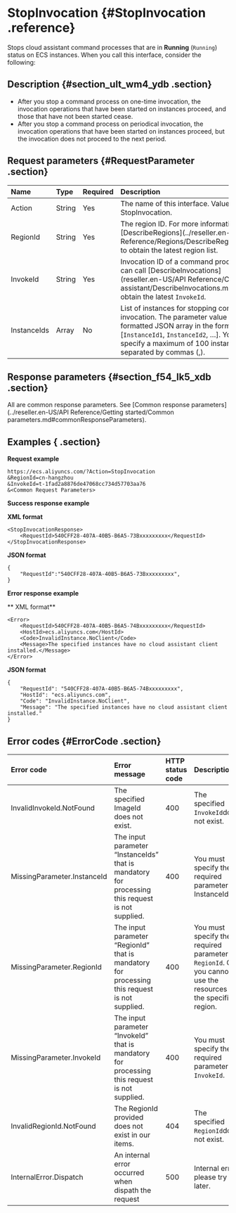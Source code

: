 # StopInvocation {#StopInvocation .reference}

Stops cloud assistant command processes that are in **Running** \(`Running`\) status on ECS instances. When you call this interface, consider the following:

## Description {#section_ult_wm4_ydb .section}

-   After you stop a command process on one-time invocation, the invocation operations that have been started on instances proceed, and those that have not been started cease.
-   After you stop a command process on periodical invocation, the invocation operations that have been started on instances proceed, but the invocation does not proceed to the next period.

## Request parameters {#RequestParameter .section}

|Name|Type|Required|Description|
|:---|:---|:-------|:----------|
|Action|String|Yes|The name of this interface. Value: StopInvocation.|
|RegionId|String|Yes|The region ID. For more information, call [DescribeRegions](../reseller.en-US/API Reference/Regions/DescribeRegions.md#) to obtain the latest region list.|
|InvokeId|String|Yes|Invocation ID of a command process. You can call [DescribeInvocations](reseller.en-US/API Reference/Cloud assistant/DescribeInvocations.md#) to obtain the latest `InvokeId`.|
|InstanceIds|Array|No|List of instances for stopping command invocation. The parameter value is a formatted JSON array in the format of \[`InstanceId1`, `InstanceId2`, …\]. You can specify a maximum of 100 instance IDs separated by commas \(,\).|

## Response parameters {#section_f54_lk5_xdb .section}

All are common response parameters. See [Common response parameters](../reseller.en-US/API Reference/Getting started/Common parameters.md#commonResponseParameters).

## Examples { .section}

**Request example** 

```
https://ecs.aliyuncs.com/?Action=StopInvocation
&RegionId=cn-hangzhou
&InvokeId=t-1fad2a8876de47068cc734d57703aa76
&<Common Request Parameters>
```

**Success response example** 

**XML format**

```
<StopInvocationResponse>
    <RequestId>540CFF28-407A-40B5-B6A5-73Bxxxxxxxxx</RequestId>
</StopInvocationResponse>
```

 **JSON format** 

```
{
    "RequestId":"540CFF28-407A-40B5-B6A5-73Bxxxxxxxxx",
}
```

**Error response example** 

** XML format** 

```
<Error>
    <RequestId>540CFF28-407A-40B5-B6A5-74Bxxxxxxxxx</RequestId>
    <HostId>ecs.aliyuncs.com</HostId>
    <Code>InvalidInstance.NoClient</Code>
    <Message>The specified instances have no cloud assistant client installed.</Message>
</Error>
```

 **JSON format** 

```
{
    "RequestId": "540CFF28-407A-40B5-B6A5-74Bxxxxxxxxx",
    "HostId": "ecs.aliyuncs.com",
    "Code": "InvalidInstance.NoClient",
    "Message": "The specified instances have no cloud assistant client installed."
}
```

## Error codes {#ErrorCode .section}

|Error code|Error message|HTTP status code|Description|
|:---------|:------------|:---------------|:----------|
|InvalidInvokeId.NotFound|The specified ImageId does not exist.|400|The specified `InvokeId`does not exist.|
|MissingParameter.InstanceId|The input parameter “InstanceIds” that is mandatory for processing this request is not supplied.|400|You must specify the required parameter of InstanceIds.|
|MissingParameter.RegionId|The input parameter “RegionId” that is mandatory for processing this request is not supplied.|400|You must specify the required parameter of `RegionId`. Or you cannot use the resources in the specified region.|
|MissingParameter.InvokeId|The input parameter “InvokeId” that is mandatory for processing this request is not supplied.|400|You must specify the required parameter `InvokeId`.|
|InvalidRegionId.NotFound|The RegionId provided does not exist in our items.|404|The specified `RegionId`does not exist.|
|InternalError.Dispatch|An internal error occurred when dispath the request|500|Internal error, please try later.|

